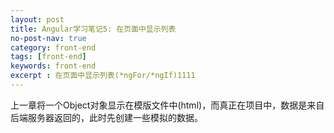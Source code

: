 ```yaml
---
layout: post
title: Angular学习笔记5: 在页面中显示列表
no-post-nav: true
category: front-end
tags: [front-end]
keywords: front-end
excerpt : 在页面中显示列表(*ngFor/*ngIf)1111
---
```


上一章将一个Object对象显示在模版文件中(html)，而真正在项目中，数据是来自后端服务器返回的，此时先创建一些模拟的数据。

